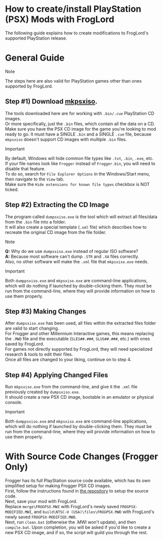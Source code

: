 # How to create/install PlayStation (PSX) Mods with FrogLord
The following guide explains how to create modifications to FrogLord's supported PlayStation release.

# General Guide
> [!NOTE]
> The steps here are also valid for PlayStation games other than ones supported by FrogLord.

## Step #1) Download [mkpsxiso](https://github.com/Lameguy64/mkpsxiso).
The tools downloaded here are for working with `.bin/.cue` PlayStation CD images.  
Or more specifically, just the `.bin` files, which contain all the data on a CD.  
Make sure you have the PSX CD image for the game you're looking to mod ready to go.
It must have a SINGLE `.bin` and a SINGLE `.cue` file, because `mkpsxiso` doesn't support CD images with multiple `.bin` files.  

> [!IMPORTANT]
> By default, Windows will hide common file types like `.txt`, `.bin`, `.exe`, etc.  
> If your file names look like `Frogger` instead of `Frogger.bin`, you will need to disable that feature.  
> To do so, search for `File Explorer Options` in the Windows/Start menu, then navigate to the `View` tab.  
> Make sure the `Hide extensions for known file types` checkbox is NOT ticked.

## Step #2) Extracting the CD Image
The program called `dumpsxiso.exe` is the tool which will extract all files/data from the `.bin` file into a folder.  
It will also create a special template (`.xml` file) which describes how to recreate the original CD image from the file folder.  

> [!NOTE]
> **Q:** Why do we use `dumpsxiso.exe` instead of regular ISO software?  
> **A:** Because most software can't dump `.STR` and `.XA` files correctly.  
> Also, no other software will make the `.xml` file that `mkpsxiso.exe` needs.  

> [!IMPORTANT]
> Both `dumppsxiso.exe` and `mkpsxiso.exe` are command-line applications, which will do nothing if launched by double-clicking them.
> They must be run from the command-line, where they will provide information on how to use them properly.  

## Step #3) Making Changes
After `dumpsxiso.exe` has been used, all files within the extracted files folder are valid to start changing.  
For Frogger and other Millennium Interactive games, this means replacing the `.MWD` file and the executable (`SLES##.###`, `SLUS##.###`, etc.) with ones saved by FrogLord.  
For games not directly supported by FrogLord, they will need specialized research & tools to edit their files.  
Once all files are changed to your liking, continue on to step 4.  

## Step #4) Applying Changed Files
Run `mkpsxiso.exe` from the command-line, and give it the `.xml` file previously created by `dumpsxiso.exe`.  
It should create a new PSX CD image, bootable in an emulator or physical console.  

> [!IMPORTANT]
> Both `dumppsxiso.exe` and `mkpsxiso.exe` are command-line applications, which will do nothing if launched by double-clicking them.
> They must be run from the command-line, where they will provide information on how to use them properly.

# With Source Code Changes (Frogger Only)
Frogger has its full PlayStation source code available, which has its own simplified setup for making Frogger PSX CD images.  
First, follow the instructions found in [the repository](https://github.com/HighwayFrogs/frogger-psx) to setup the source code.  
Next, save your mod with FrogLord.  
Replace `merge\FROGPSX.MWI` with FrogLord's newly saved `FROGPSX-MODIFIED.MWI`, and `build\NTSC-U (USA)\files\FROGPSX.MWD` with FrogLord's newly saved `FROGPSX-MODIFIED.MWD`.  
Next, run `clean.bat` (otherwise the .MWI won't update), and then `compile.bat`.
Upon completion, you will be asked if you'd like to create a new PSX CD image, and if so, the script will guild you through the rest.  
